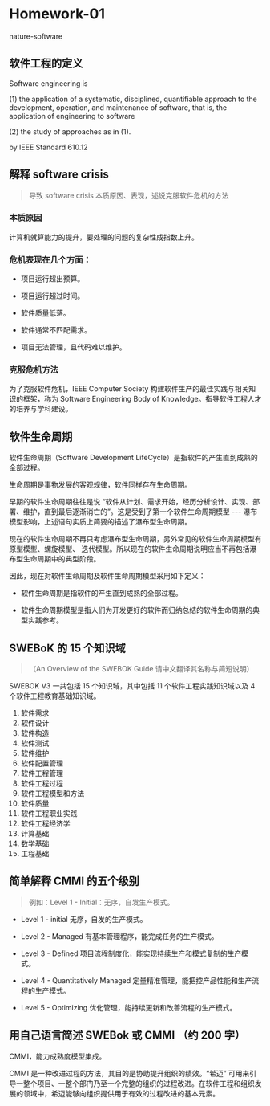 # Homework-01

nature-software

## 软件工程的定义

Software engineering is 

(1) the application of a systematic, disciplined, quantifiable approach to the development, operation, and maintenance of software, that is, the application of engineering to software

(2) the study of approaches as in (1).

by IEEE Standard 610.12

## 解释 software crisis

> 导致 software crisis 本质原因、表现，述说克服软件危机的方法

### 本质原因

计算机就算能力的提升，要处理的问题的复杂性成指数上升。

### 危机表现在几个方面：

- 项目运行超出预算。

- 项目运行超过时间。

- 软件质量低落。

- 软件通常不匹配需求。

- 项目无法管理，且代码难以维护。

### 克服危机方法

为了克服软件危机，IEEE Computer Society 构建软件生产的最佳实践与相关知识的框架，称为 Software Engineering Body of Knowledge。指导软件工程人才的培养与学科建设。

## 软件生命周期

软件生命周期（Software Development LifeCycle）是指软件的产生直到成熟的全部过程。

生命周期是事物发展的客观规律，软件同样存在生命周期。

早期的软件生命周期往往是说 “软件从计划、需求开始，经历分析设计、实现、部署、维护，直到最后逐渐消亡的”。这是受到了第一个软件生命周期模型 --- 瀑布模型影响，上述语句实质上简要的描述了瀑布型生命周期。 

现在的软件生命周期不再只考虑瀑布型生命周期，另外常见的软件生命周期模型有 原型模型、螺旋模型、 迭代模型。所以现在的软件生命周期说明应当不再包括瀑布型生命周期中的典型阶段。

因此，现在对软件生命周期及软件生命周期模型采用如下定义：

- 软件生命周期是指软件的产生直到成熟的全部过程。

- 软件生命周期模型是指人们为开发更好的软件而归纳总结的软件生命周期的典型实践参考。

## SWEBoK 的 15 个知识域

>（An Overview of the SWEBOK Guide 请中文翻译其名称与简短说明）

SWEBOK V3 一共包括 15 个知识域，其中包括 11 个软件工程实践知识域以及 4 个软件工程教育基础知识域。

1. 软件需求
2. 软件设计
3. 软件构造
4. 软件测试
5. 软件维护
6. 软件配置管理
7. 软件工程管理
8. 软件工程过程
9. 软件工程模型和方法
10. 软件质量
11. 软件工程职业实践
12. 软件工程经济学
13. 计算基础
14. 数学基础
15. 工程基础

## 简单解释 CMMI 的五个级别

> 例如：Level 1 - Initial：无序，自发生产模式。

- Level 1 - initial 无序，自发的生产模式。

- Level 2 - Managed 有基本管理程序，能完成任务的生产模式。

- Level 3 - Defined 项目流程制度化，能实现持续生产和模式复制的生产模式。

- Level 4 - Quantitatively Managed 定量精准管理，能把控产品性能和生产流程的生产模式。

- Level 5 - Optimizing 优化管理，能持续更新和改善流程的生产模式。

## 用自己语言简述 SWEBok 或 CMMI （约 200 字）

CMMI，能力成熟度模型集成。

CMMI 是一种改进过程的方法，其目的是协助提升组织的绩效。“希迈” 可用来引导一整个项目、一整个部门乃至一个完整的组织的过程改进。在软件工程和组织发展的领域中，希迈能够向组织提供用于有效的过程改进的基本元素。


